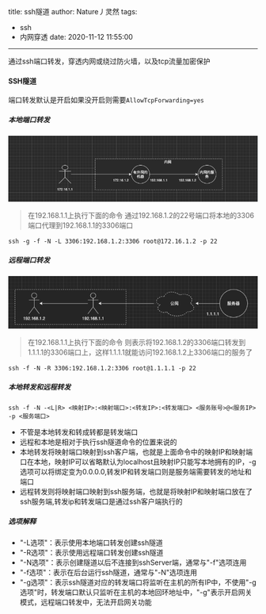title: ssh隧道
author: Nature丿灵然
tags:
  - ssh
  - 内网穿透
date: 2020-11-12 11:55:00
---
通过ssh端口转发，穿透内网或绕过防火墙，以及tcp流量加密保护

<!--more-->
#### SSH隧道

端口转发默认是开启如果没开启则需要`AllowTcpForwarding=yes`

##### 本地端口转发

![upload successful](../images/pasted-8.png)

> 在192.168.1.1上执行下面的命令
> 通过192.168.1.2的22号端口将本地的3306端口代理到192.168.1.1的3306端口

```shell
ssh -g -f -N -L 3306:192.168.1.2:3306 root@172.16.1.2 -p 22
```

##### 远程端口转发

![upload successful](../images/pasted-9.png)

> 在192.168.1.1上执行下面的命令
> 则表示将192.168.1.2的3306端口转发到1.1.1.1的3306端口上，这样1.1.1.1就能访问192.168.1.2上3306端口的服务了

```shell
ssh -f -N -R 3306:192.168.1.2:3306 root@1.1.1.1 -p 22
```

##### 本地转发和远程转发

`ssh -f -N -<L|R> <映射IP>:<映射端口>:<转发IP>:<转发端口> <服务账号>@<服务IP> -p <服务端口>`

- 不管是本地转发和转成转都是转发端口
- 远程和本地是相对于执行ssh隧道命令的位置来说的
- 本地转发将映射端口映射到ssh客户端，也就是上面命令中的映射IP和映射端口在本地，映射IP可以省略默认为localhost且映射IP只能写本地拥有的IP，-g选项可以将绑定变为0.0.0.0,转发IP和转发端口则是服务端需要转发的地址和端口
- 远程转发则将映射端口映射到ssh服务端，也就是将映射IP和映射端口放在了ssh服务端,转发ip和转发端口是通过ssh客户端执行的

##### 选项解释

- "-L选项"：表示使用本地端口转发创建ssh隧道
- "-R选项"：表示使用远程端口转发创建ssh隧道
- "-N选项"：表示创建隧道以后不连接到sshServer端，通常与"-f"选项连用
- "-f选项"：表示在后台运行ssh隧道，通常与"-N"选项连用
- "-g选项"：表示ssh隧道对应的转发端口将监听在主机的所有IP中，不使用"-g选项"时，转发端口默认只监听在主机的本地回环地址中，"-g"表示开启网关模式，远程端口转发中，无法开启网关功能

